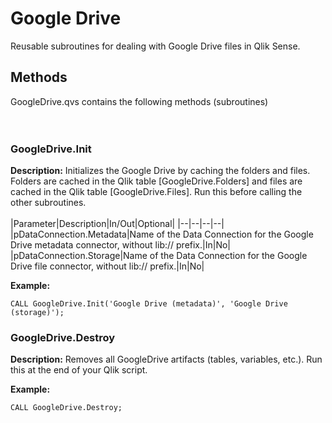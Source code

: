 # Google Drive
Reusable subroutines for dealing with Google Drive files in Qlik Sense.

## Methods
GoogleDrive.qvs contains the following methods (subroutines)  
<br />
<br />
### GoogleDrive.Init

**Description:** Initializes the Google Drive by caching the folders and files. Folders are cached in the Qlik table \[GoogleDrive.Folders\] and files are cached in the Qlik table \[GoogleDrive.Files\]. Run this before calling the other subroutines.  
<br />
|Parameter|Description|In/Out|Optional|
|--|--|--|--|
|pDataConnection.Metadata|Name of the Data Connection for the Google Drive metadata connector, without lib:// prefix.|In|No|
|pDataConnection.Storage|Name of the Data Connection for the Google Drive file connector, without lib:// prefix.|In|No|  

**Example:**

    CALL GoogleDrive.Init('Google Drive (metadata)', 'Google Drive (storage)');

### GoogleDrive.Destroy

**Description:** Removes all GoogleDrive artifacts (tables, variables, etc.). Run this at the end of your Qlik script.  

**Example:**

    CALL GoogleDrive.Destroy;

